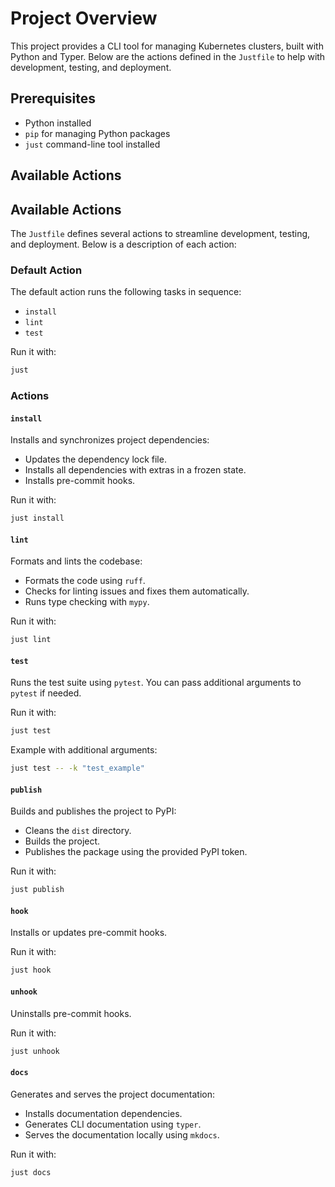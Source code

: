 # Project Overview

This project provides a CLI tool for managing Kubernetes clusters, built with Python and Typer. Below are the actions defined in the `Justfile` to help with development, testing, and deployment.

## Prerequisites

- Python installed
- `pip` for managing Python packages
- `just` command-line tool installed

## Available Actions
## Available Actions

The `Justfile` defines several actions to streamline development, testing, and deployment. Below is a description of each action:

### Default Action
The default action runs the following tasks in sequence:
- `install`
- `lint`
- `test`

Run it with:
```bash
just
```

### Actions

#### `install`
Installs and synchronizes project dependencies:
- Updates the dependency lock file.
- Installs all dependencies with extras in a frozen state.
- Installs pre-commit hooks.

Run it with:
```bash
just install
```

#### `lint`
Formats and lints the codebase:
- Formats the code using `ruff`.
- Checks for linting issues and fixes them automatically.
- Runs type checking with `mypy`.

Run it with:
```bash
just lint
```

#### `test`
Runs the test suite using `pytest`. You can pass additional arguments to `pytest` if needed.

Run it with:
```bash
just test
```
Example with additional arguments:
```bash
just test -- -k "test_example"
```

#### `publish`
Builds and publishes the project to PyPI:
- Cleans the `dist` directory.
- Builds the project.
- Publishes the package using the provided PyPI token.

Run it with:
```bash
just publish
```

#### `hook`
Installs or updates pre-commit hooks.

Run it with:
```bash
just hook
```

#### `unhook`
Uninstalls pre-commit hooks.

Run it with:
```bash
just unhook
```

#### `docs`
Generates and serves the project documentation:
- Installs documentation dependencies.
- Generates CLI documentation using `typer`.
- Serves the documentation locally using `mkdocs`.

Run it with:
```bash
just docs
```
